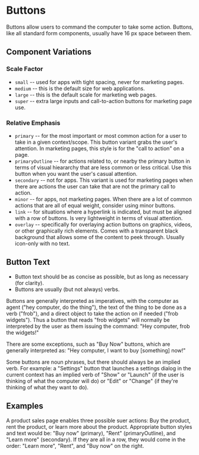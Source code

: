 # Buttons

Buttons allow users to command the computer to take some action. Buttons, like all standard form components, usually have 16 px space between them.

## Component Variations

### Scale Factor

* `small` -- used for apps with tight spacing, never for marketing pages.
* `medium` -- this is the default size for web applications.
* `large` -- this is the default scale for marketing web pages.
* `super` -- extra large inputs and call-to-action buttons for marketing page use.

### Relative Emphasis

* `primary` -- for the most important or most common action for a user to take in a given context/scope. This button variant grabs the user's attention. In marketing pages, this style is for the "call to action" on a page.
* `primaryOutline` -- for actions related to, or nearby the primary button in terms of visual hieararchy that are less common or less critical. Use this button when you want the user's casual attention.
* `secondary` -- not for apps. This variant is used for marketing pages when there are actions the user can take that are not the primary call to action.
* `minor` -- for apps, not marketing pages. When there are a lot of common actions that are all of equal weight, consider using minor buttons.
* `link` -- for situations where a hyperlink is indicated, but must be aligned with a row of buttons. Is very lightweight in terms of visual attention.
* `overlay` -- specifically for overlaying action buttons on graphics, videos, or other graphically rich elements. Comes with a transparent black background that allows some of the content to peek through. Usually icon-only with no text.



## Button Text

* Button text should be as concise as possible, but as long as necessary (for clarity).
* Buttons are usually (but not always) verbs.

Buttons are generally interpreted as imperatives, with the computer as agent ("hey computer, do the thing"), the text of the thing to be done as a verb ("frob"), and a direct object to take the action on if needed ("frob widgets"). Thus a button that reads "frob widgets" will normally be interpreted by the user as them issuing the command: "Hey computer, frob the widgets!"

There are some exceptions, such as "Buy Now" buttons, which are generally interpreted as: "Hey computer, I want to buy [something] now!"

Some buttons are noun phrases, but there should always be an implied verb. For example: a "Settings" button that launches a settings dialog in the current context has an implied verb of "Show" or "Launch" (if the user is thinking of what the computer will do) or "Edit" or "Change" (if they're thinking of what they want to do).

## Examples

A product sales page enables three possible suer actions: Buy the product, rent the product, or learn more about the product. Appropriate button styles and text would be: "Buy now" (primary), "Rent" (primaryOutline), and "Learn more" (secondary). If they are all in a row, they would come in the order: "Learn more", "Rent", and "Buy now" on the right.

